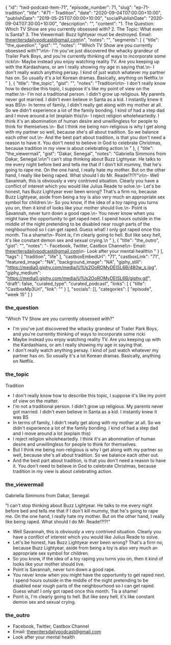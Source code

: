 {
	"id": "twd-podcast-item-71",
	"episode_number": 71,
	"slug": "ep-71-tradition",
	"title": "#71 - Tradition",
	"date": "2020-09-04T07:00:00+10:00",
	"publishDate": "2019-05-25T07:00:00+10:00",
	"socialPublishDate": "2020-09-04T07:30:00+10:00",
	"description": "",
	"content": "1. The Question: Which TV Show are you currently obsessed with? 2. The Topic: What even is Santa? 3. The Viewermail: Buzz lightyear must be destroyed. Email: thewritersdailypodcast@gmail.com\n",
	"notes": "",
	"segments": [
		{
			"title": "the_question",
			"gist": "",
			"notes": "\"Which TV Show are you currently obsessed with?\"\n\n- I'm you've just discovered the whacky grandeur of Trailer Park Boys, and you're currently thinking of ways to incorporate some ricki\n- Maybe instead you enjoy watching reality TV. Are you keeping up with the Kardashians, or am I really showing my age in saying that.\n- I don't really watch anything persay. I kind of just watch whatever my partner has on. So usually it's a lot Korean dramas. Basically, anything on Netflix.\n      "
		},
		{
			"title": "the_topic",
			"gist": "",
			"notes": "Tradition\n\n- I don't really know how to describe this topic, I suppose it's like my point of view on the matter.\n- I'm not a traditional person. I didn't grow up religious. My parents never got married. I didn't even believe in Santa as a kid. I instantly knew it was BS\n- In terms of family, I didn't really get along with my mother at all. So we didn't experience a lot of the family bonding. I kind of had a step dad and I move around a lot (explain this)\n- I reject religion wholeheartedly. I think it's an abomination of human desire and unwillingless for people to think for themselves.\n- But I think me being non-religious is why I get along with my partner so well, because she's all about tradition. So we balance each other out.\n- And the best part about tradition, is that you don't need a reason to have it. You don't need to believe in God to celebrate Christmas, because tradition in my view is about celebrating action.\n      "
		},
		{
			"title": "the_viewermail",
			"gist": "Dakar, Senegal",
			"notes": "Gabriella Simmons from Dakar, Senegal.\n\n\"I can't stop thinking about Buzz Lightyear. He talks to me every night before bed and tells me that if I don't kill mummy, that he's going to rape me. On the one hand, I really hate my mother. But on the other hand, I really like being raped. What should I do Mr. Reade!?!?!\"\n\n- Well Savannah, this is obviously a very contrived situation. Clearly you have a conflict of interest which you would like Julius Reade to solve.\n- Let's be honest, has Buzz Lightyear ever been wrong? That's a firm no, because Buzz Lightyear, aside from being a toy is also very much an appropriate sex symbol for children.\n- So you know, if the idea of a toy raping you turns you on, then it kind of looks like your mother should live.\n- Point is Savannah, never turn down a good rape.\n- You never know when you might have the opportunity to get raped next. I spend hours outside in the middle of the night pretending to be disabled near rough parts of the neighbourhood so I can get raped. Guess what! I only got raped once this month. Tis a shame!\n- Point is, I'm clearly going to hell. But like sexy hell, it's like constant demon sex and sexual crying.\n      "
		},
		{
			"title": "the_outro",
			"gist": "",
			"notes": "- Facebook, Twitter, Castbox Channel\n- Email: thewritersdailypodcast@gmail.com\n- Look after your mental health\n      "
		}
	],
	"tags": [
		"tradition",
		"life"
	],
	"castboxEmbedUrl": "71",
	"castboxLink": "71",
	"featured_image": "NA",
	"background_image": "NA",
	"giphy_still": "https://media0.giphy.com/media/U1Us2OoROMyDEISL6B/480w_s.jpg",
	"giphy_medium": "https://media0.giphy.com/media/U1Us2OoROMyDEISL6B/giphy.gif",
	"draft": false,
	"curated_type": "curated_podcast",
	"links": [
		{
			"title": "CastboxMp3Url",
			"link": ""
		}
	],
	"socials": [],
	"categories": [
		"episode",
		"week 15"
	]
}

### the_question

"Which TV Show are you currently obsessed with?"

- I'm you've just discovered the whacky grandeur of Trailer Park Boys, and you're currently thinking of ways to incorporate some ricki
- Maybe instead you enjoy watching reality TV. Are you keeping up with the Kardashians, or am I really showing my age in saying that.
- I don't really watch anything persay. I kind of just watch whatever my partner has on. So usually it's a lot Korean dramas. Basically, anything on Netflix.
      
### the_topic

Tradition

- I don't really know how to describe this topic, I suppose it's like my point of view on the matter.
- I'm not a traditional person. I didn't grow up religious. My parents never got married. I didn't even believe in Santa as a kid. I instantly knew it was BS
- In terms of family, I didn't really get along with my mother at all. So we didn't experience a lot of the family bonding. I kind of had a step dad and I move around a lot (explain this)
- I reject religion wholeheartedly. I think it's an abomination of human desire and unwillingless for people to think for themselves.
- But I think me being non-religious is why I get along with my partner so well, because she's all about tradition. So we balance each other out.
- And the best part about tradition, is that you don't need a reason to have it. You don't need to believe in God to celebrate Christmas, because tradition in my view is about celebrating action.
      
### the_viewermail

Gabriella Simmons from Dakar, Senegal.

"I can't stop thinking about Buzz Lightyear. He talks to me every night before bed and tells me that if I don't kill mummy, that he's going to rape me. On the one hand, I really hate my mother. But on the other hand, I really like being raped. What should I do Mr. Reade!?!?!"

- Well Savannah, this is obviously a very contrived situation. Clearly you have a conflict of interest which you would like Julius Reade to solve.
- Let's be honest, has Buzz Lightyear ever been wrong? That's a firm no, because Buzz Lightyear, aside from being a toy is also very much an appropriate sex symbol for children.
- So you know, if the idea of a toy raping you turns you on, then it kind of looks like your mother should live.
- Point is Savannah, never turn down a good rape.
- You never know when you might have the opportunity to get raped next. I spend hours outside in the middle of the night pretending to be disabled near rough parts of the neighbourhood so I can get raped. Guess what! I only got raped once this month. Tis a shame!
- Point is, I'm clearly going to hell. But like sexy hell, it's like constant demon sex and sexual crying.
      
### the_outro

- Facebook, Twitter, Castbox Channel
- Email: thewritersdailypodcast@gmail.com
- Look after your mental health
      
